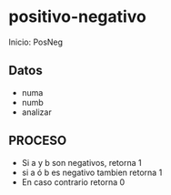 # positivo-negativo
Inicio: PosNeg

## Datos
- numa
- numb
- analizar

## PROCESO
- Si a y b son negativos, retorna 1
- si a ó b es negativo tambien retorna 1
- En caso contrario retorna 0